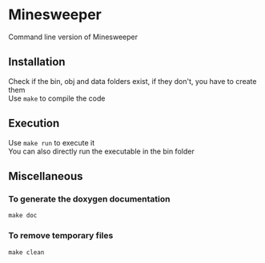 # Minesweeper

Command line version of Minesweeper

## Installation

Check if the bin, obj and data folders exist, if they don't, you have to create them<br>
Use `make` to compile the code

## Execution

Use `make run` to execute it<br>
You can also directly run the executable in the bin folder

## Miscellaneous

### To generate the doxygen documentation
````
make doc
````

### To remove temporary files

````
make clean
````
